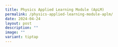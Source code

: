 ```yaml
---
title: Physics Applied Learning Module (ApLM)
permalink: /physics-applied-learning-module-aplm/
date: 2024-04-24
layout: post
description: ""
image: ""
variant: tiptap
---
```

